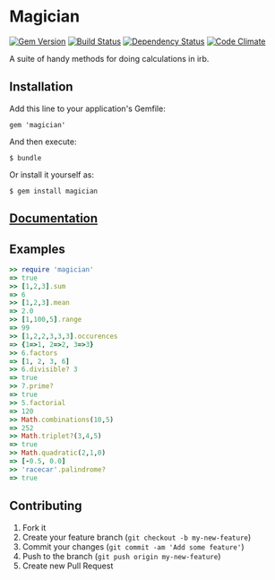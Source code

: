 # Magician
[![Gem Version](https://badge.fury.io/rb/magician.png)](http://badge.fury.io/rb/magician)
[![Build Status](https://secure.travis-ci.org/nicolasmccurdy/magician.png?branch=master)](http://travis-ci.org/nicolasmccurdy/magician)
[![Dependency Status](https://gemnasium.com/nicolasmccurdy/magician.png)](https://gemnasium.com/nicolasmccurdy/magician)
[![Code Climate](https://codeclimate.com/github/thenickperson/magician.png)](https://codeclimate.com/github/thenickperson/magician)

A suite of handy methods for doing calculations in irb.

## Installation
Add this line to your application's Gemfile:

    gem 'magician'

And then execute:

    $ bundle

Or install it yourself as:

    $ gem install magician

## [Documentation](http://rubydoc.info/github/nicolasmccurdy/magician/frames)

## Examples
```ruby
>> require 'magician'
=> true
>> [1,2,3].sum
=> 6
>> [1,2,3].mean
=> 2.0
>> [1,100,5].range
=> 99
>> [1,2,2,3,3,3].occurences
=> {1=>1, 2=>2, 3=>3}
>> 6.factors
=> [1, 2, 3, 6]
>> 6.divisible? 3
=> true
>> 7.prime?
=> true
>> 5.factorial
=> 120
>> Math.combinations(10,5)
=> 252
>> Math.triplet?(3,4,5)
=> true
>> Math.quadratic(2,1,0)
=> [-0.5, 0.0]
>> 'racecar'.palindrome?
=> true
```

## Contributing
1. Fork it
2. Create your feature branch (`git checkout -b my-new-feature`)
3. Commit your changes (`git commit -am 'Add some feature'`)
4. Push to the branch (`git push origin my-new-feature`)
5. Create new Pull Request
